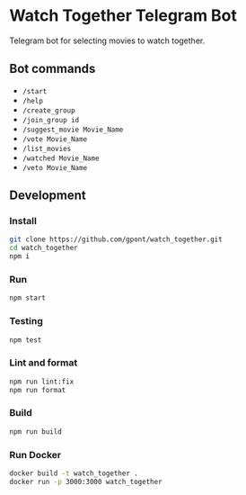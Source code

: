 # Watch Together Telegram Bot

Telegram bot for selecting movies to watch together.

## Bot commands

- `/start`
- `/help`
- `/create_group`
- `/join_group id`
- `/suggest_movie Movie_Name`
- `/vote Movie_Name`
- `/list_movies`
- `/watched Movie_Name`
- `/veto Movie_Name`

## Development

### Install

```bash
git clone https://github.com/gpont/watch_together.git
cd watch_together
npm i
```

### Run

```bash
npm start
```

### Testing

```bash
npm test
```

### Lint and format

```bash
npm run lint:fix
npm run format
```

### Build

```bash
npm run build
```

### Run Docker

```bash
docker build -t watch_together .
docker run -p 3000:3000 watch_together
```
